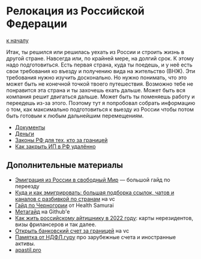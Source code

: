 Релокация из Российской Федерации
=================================

[к началу](/README.md)

Итак, ты решился или решилась уехать из России и строить жизнь в другой стране. Навсегда или, по крайней мере, на долгий срок. К этому надо подготовиться. Есть первая страна, куда ты поедешь, и у неё есть свои требования ко въезду и получению вида на жительство (ВНЖ). Эти требования нужно изучить досконально. Но нужно понимать, что это может быть не конечной точкой твоего путешествия. Возможно тебе не понравится эта страна и ты захочешь ехать дальше. Может быть вся компания решит двигаться дальше. Может быть ты поменяешь работу и переедешь из-за этого. Поэтому тут я попробовал собрать информацию о том, как максимально подготовиться к выезду из России чтобы потом быть готовым к любым дальнейшим перемещениям.

* [Документы](./documents.md)
* [Деньги](./money.md)
* [Законы РФ для тех, кто за границей](./legal.md)
* [Как закрыть ИП в РФ удалённо](./ind_ent_closing.md)


## Дополнительные материалы

- [Эмиграция из России в свободный Мир](https://equanity.notion.site/equanity/6bb0d8655cf44d25993fb11d14456d5e) — большой гайд по переезду
- [Куда и как эмигрировать: большая подборка ссылок, чатов и каналов с разбивкой по странам](https://vc.ru/migrate/377590-kuda-i-kak-emigrirovat-bolshaya-podborka-ssylok-chatov-i-kanalov-s-razbivkoy-po-stranam) на vc
- [Гайд по Черногории](https://gist.github.com/mput/ca79c74cb3a2761ed92f4c6bbbb1d8f6) от Health Samurai
- [Метагайд](https://gist.github.com/stopputinnow/580d5539537ba7a2e9810b0a7cef82be) на Github'е
- [Как жить российскому айтишнику в 2022 году](https://vc.ru/hr/372240-kak-zhit-rossiyskomu-aytishniku-v-2022-godu): карты нерезидентов, визы фрилансеров и так далее.
- [Открыть банковский счет за границей](https://vc.ru/migrate/379021-otkryt-bankovskiy-schet-za-granicey-aktualnoe-na-segodnya) на vc
- [Памятка от НДФЛ.гуру](https://finoscope.notion.site/65c28bb9cbf343bcbc6a4915d91fa93c) про зарубежные счета и иностранные активы.
- [apastil.pro](http://apastil.pro)
